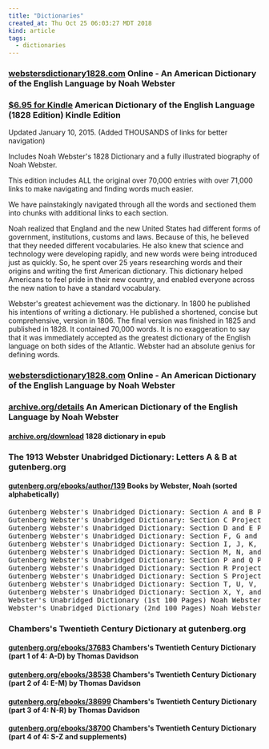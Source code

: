 ```yaml
---
title: "Dictionaries"
created_at: Thu Oct 25 06:03:27 MDT 2018
kind: article
tags:
  - dictionaries
---
```


<h3>
  <a href="http://webstersdictionary1828.com/" target="_blank">webstersdictionary1828.com</a>
  Online - An American Dictionary of the English Language by Noah Webster
</h3>

<h3>
  <a href="https://www.amazon.com/American-Dictionary-English-Language-1828-ebook/dp/B00O3T2AP" target="_blank">$6.95 for Kindle</a>
  American Dictionary of the English Language (1828 Edition) Kindle Edition
</h3>

Updated January 10, 2015. (Added THOUSANDS of links for better navigation)

Includes Noah Webster's 1828 Dictionary and a fully illustrated biography
of Noah Webster.

This edition includes ALL the original over 70,000 entries with over
71,000 links to make navigating and finding words much easier.

We have painstakingly navigated through all the words and sectioned them
into chunks with additional links to each section.

Noah realized that England and the new United States had different
forms of government, institutions, customs and laws. Because of this,
he believed that they needed different vocabularies. He also knew that
science and technology were developing rapidly, and new words were
being introduced just as quickly. So, he spent over 25 years researching
words and their origins and writing the first American dictionary. This
dictionary helped Americans to feel pride in their new country, and
enabled everyone across the new nation to have a standard vocabulary.

Webster's greatest achievement was the dictionary. In 1800 he published
his intentions of writing a dictionary. He published a shortened, concise
but comprehensive, version in 1806. The final version was finished in 1825
and published in 1828. It contained 70,000 words. It is no exaggeration
to say that it was immediately accepted as the greatest dictionary of the
English language on both sides of the Atlantic. Webster had an absolute
genius for defining words.

<h3>
  <a href="http://webstersdictionary1828.com/" target="_blank">webstersdictionary1828.com</a>
  Online - An American Dictionary of the English Language by Noah Webster
</h3>

<h3>
  <a href="https://archive.org/details/americandictiona01websrich/page/n7" target="_blank">archive.org/details</a>
  An American Dictionary of the English Language by Noah Webster
</h3>

<h4>
  <a href="https://archive.org/download/americandictiona01websrich/americandictiona01websrich.epub" target="_blank">archive.org/download</a>
  1828 dictionary in epub
</h4>

<h3>The 1913 Webster Unabridged Dictionary: Letters A & B at gutenberg.org</h3>

<h4>
  <a href="http://www.gutenberg.org/ebooks/author/139" target="_blank">gutenberg.org/ebooks/author/139</a>
  Books by Webster, Noah (sorted alphabetically)
</h4>

<pre>
Gutenberg Webster's Unabridged Dictionary: Section A and B Project Gutenberg and Noah Webster
Gutenberg Webster's Unabridged Dictionary: Section C Project Gutenberg and Noah Webster
Gutenberg Webster's Unabridged Dictionary: Section D and E Project Gutenberg and Noah Webster
Gutenberg Webster's Unabridged Dictionary: Section F, G and H Project Gutenberg and Noah Webster
Gutenberg Webster's Unabridged Dictionary: Section I, J, K, and L Project Gutenberg and Noah Webster
Gutenberg Webster's Unabridged Dictionary: Section M, N, and O Project Gutenberg and Noah Webster
Gutenberg Webster's Unabridged Dictionary: Section P and Q Project Gutenberg and Noah Webster
Gutenberg Webster's Unabridged Dictionary: Section R Project Gutenberg and Noah Webster
Gutenberg Webster's Unabridged Dictionary: Section S Project Gutenberg and Noah Webster
Gutenberg Webster's Unabridged Dictionary: Section T, U, V, and W Project Gutenberg and Noah Webster
Gutenberg Webster's Unabridged Dictionary: Section X, Y, and Z Project Gutenberg and Noah Webster
Webster's Unabridged Dictionary (1st 100 Pages) Noah Webster
Webster's Unabridged Dictionary (2nd 100 Pages) Noah Webster
</pre>

<h3>Chambers's Twentieth Century Dictionary at gutenberg.org</h3>

<h4>
  <a href="http://www.gutenberg.org/ebooks/37683" target="_blank">gutenberg.org/ebooks/37683</a>
  Chambers's Twentieth Century Dictionary (part 1 of 4: A-D) by Thomas Davidson
</h4>

<h4>
  <a href="http://www.gutenberg.org/ebooks/38538" target="_blank">gutenberg.org/ebooks/38538</a>
  Chambers's Twentieth Century Dictionary (part 2 of 4: E-M) by Thomas Davidson
</h4>

<h4>
  <a href="http://www.gutenberg.org/ebooks/38699" target="_blank">gutenberg.org/ebooks/38699</a>
  Chambers's Twentieth Century Dictionary (part 3 of 4: N-R) by Thomas Davidson
</h4>

<h4>
  <a href="http://www.gutenberg.org/ebooks/38700" target="_blank">gutenberg.org/ebooks/38700</a>
  Chambers's Twentieth Century Dictionary (part 4 of 4: S-Z and supplements)
</h4>

<h4>
  <a href="" target="_blank"></a>
  
</h4>

<h4>
  <a href="" target="_blank"></a>
  
</h4>

<!--
html boilerplate fragments
<a href="" target="_blank"></a>
<a name=""></a>
<img src="" width="400px">
<ul>
  <li></li>
  <li><a href="" target="_blank"></a></li>
</ul>
<pre>
</pre>
<p style="margin-bottom: 2em;"></p>
<hr style="border: 0; height: 3px; background: #333; background-image: linear-gradient(to right, #ccc, #333, #ccc);">
<pre><code>
</code></pre>
<math xmlns='http://www.w3.org/1998/Math/MathML' display='block'>
</math>
-->
